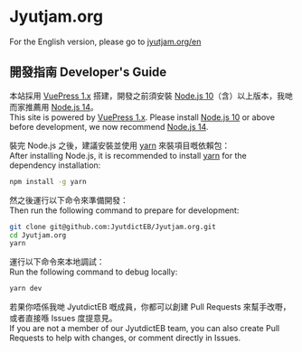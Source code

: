 # Jyutjam.org

For the English version, please go to [jyutjam.org/en](https://jyutjam.org/en/)

## 開發指南 Developer's Guide

本站採用 [VuePress 1.x](https://github.com/vuejs/vuepress) 搭建，開發之前須安裝 [Node.js 10](https://nodejs.org/)（含）以上版本，我哋而家推薦用 [Node.js 14](https://nodejs.org/download/release/latest-v14.x/)。<br/>
This site is powered by [VuePress 1.x](https://github.com/vuejs/vuepress). Please install [Node.js 10](https://nodejs.org/) or above before development, we now recommend [Node.js 14](https://nodejs.org/download/release/latest-v14.x/).

裝完 Node.js 之後，建議安裝並使用 [yarn](https://classic.yarnpkg.com/lang/en/docs/install) 來裝項目嘅依賴包：<br/>
After installing Node.js, it is recommended to install [yarn](https://classic.yarnpkg.com/lang/en/docs/install) for the dependency installation:

```bash
npm install -g yarn
```

然之後運行以下命令來準備開發：<br/>
Then run the following command to prepare for development:

```bash
git clone git@github.com:JyutdictEB/Jyutjam.org.git
cd Jyutjam.org
yarn
```

運行以下命令來本地調試：<br/>
Run the following command to debug locally:

```bash
yarn dev
```

若果你唔係我哋 JyutdictEB 嘅成員，你都可以創建 Pull Requests 來幫手改嘢，或者直接喺 Issues 度提意見。<br/>
If you are not a member of our JyutdictEB team, you can also create Pull Requests to help with changes, or comment directly in Issues.
